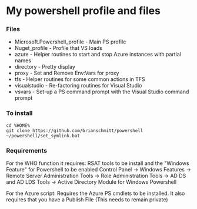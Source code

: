 # My powershell profile and files

### Files
* Microsoft.Powershell_profile - Main PS profile
* Nuget_profile - Profile that VS loads
* azure - Helper routines to start and stop Azure instances with partial names
* directory - Pretty display
* proxy - Set and Remove Env:Vars for proxy
* tfs - Helper routines for some common actions in TFS
* visualstudio - Re-factoring routines for Visual Studio
* vsvars - Set-up a PS command prompt with the Visual Studio command prompt


### To install
```shell
cd %HOME%
git clone https://github.com/brianschmitt/powershell
~/powershell/set_symlink.bat
```

### Requirements
For the WHO function it requires:
RSAT tools to be install and the "Windows Feature" for Powershell to be enabled
Control Panel -> Windows Features -> Remote Server Administration Tools -> Role Administration Tools -> AD DS and AD LDS Tools -> Active Directory Module for Windows Powershell

For the Azure script:
Requires the Azure PS cmdlets to be installed.
It also requires that you have a Publish File (This needs to remain private)
